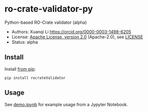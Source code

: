 # ro-crate-validator-py
Python-based RO-Crate validator (alpha)

* Authors: Xuanqi Li <https://orcid.org/0000-0003-1498-6205>
* License: [Apache License, version 2.0](https://spdx.org/licenses/Apache-2.0) (Apache-2.0), see [LICENSE](LICENSE)
* Status: alpha

## Install

Install [from pip](https://pypi.org/project/rocrateValidator/):

    pip install rocrateValidator
    

## Usage

See [demo.ipynb](demo.ipynb) for example usage from a Jypyter Notebook.
